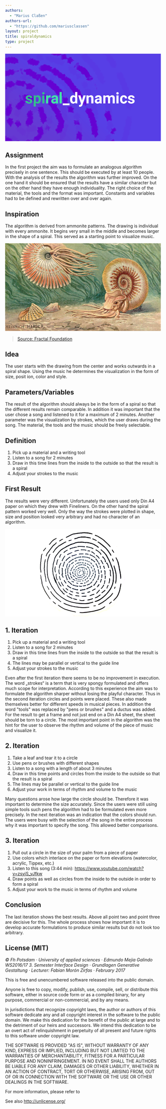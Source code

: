 ```yaml
--- 
authors: 
  - "Marius Claßen"
authors-url: 
  - "https://github.com/mariusclassen"
layout: project
title: spiraldynamics
type: project
---
```


![](./splash.png)

## Assignment
In the first project the aim was to formulate an analogous algorithm precisely in one sentence. This should be executed by at least 10 people. With the analysis of the results the algorithm was further improved. On the one hand it should be ensured that the results have a similar character but on the other hand they have enough individuality. The right choice of the material, the tools and the format was important. Constants and variables had to be defined and rewritten over and over again.


## Inspiration
The algorithm is derived from ammonite patterns. The drawing is individual with every ammonite. It begins very small in the middle and becomes larger in the shape of a spiral. This served as a starting point to visualize music.


![](./ammonite.png)
>[Source: Fractal Foundation](http://www.copyrightexpired.com/Heinrich_Harder/ammonoid.html)

## Idea
The user starts with the drawing from the center and works outwards in a spiral shape. Using the music he determines the visualization in the form of size, posit ion, color and style.

## Parameters/Variables
The result of the algorithm should always be in the form of a spiral so that the different results remain comparable. In addition it was important that the user chose a song and listened to it for a maximum of 2 minutes. Another parameter was the visualization by strokes, which the user draws during the song.
The material,  the tools and the music should be freely selectable. 

## Definition
1. Pick up a material and a writing tool
2. Listen to a song for 2 minutes
3. Draw in this time lines from the inside to the outside so that the result is a spiral
4. Adjust your strokes to the music

## First Result
The results were very different. Unfortunately the users used only Din A4 paper on which they drew with Fineliners.
On the other hand the spiral pattern worked very well. Only the way the strokes were plotted in shape, size and position looked very arbitrary and had no character of an algorithm.

![](./ergebnis_1.png)

## 1. Iteration
1. Pick up a material and a writing tool
2. Listen to a song for 2 minutes
3. Draw in this time lines from the inside to the outside so that the result is a spiral
4. The lines may be parallel or vertical to the guide line
5. Adjust your strokes to the music

Even after the first iteration there seems to be no improvement in execution. The word „strokes“ is a term that is very spongy formulated and offers much scope for interpretation. According to this experience the aim was to formulate the algorithm sharper without losing the playful character. Thus in the second iteration circles and points were placed. These also made themselves better for different speeds in musical pieces. In addition the word "tools" was replaced by "pens or brushes" and a ductus was added. For the result to get a frame and not just end on a Din A4 sheet, the sheet should be torn to a circle. The most important point in the algorithm was the hint for the user to observe the rhythm and volume of the piece of music and visualize it.


## 2. Iteration
1. Take a leaf and tear it to a circle
2. Use pens or brushes with different shapes
3. Listen to a song with a length of about 3 minutes
4. Draw in this time points and circles from the inside to the outside so that the result is a spiral
5. The lines may be parallel or vertical to the guide line
6. Adjust your work in terms of rhythm and volume to the music

Many questions arose how large the circle should be. Therefore it was important to determine the size accurately. Since the users were still using simple tools such pens the algorithm had to be formulated even more precisely. In the next iteration was an indication that the colors should run. The users were busy with the selection of the song in the entire process why it was important to specify the song. This allowed better comparisons.


## 3. Iteration
1. Pull out a circle in the size of your palm from a piece of paper
2. Use colors which interlace on the paper or form elevations (watercolor, acrylic, Tippex, etc.)
3. Listen to this song (3:44 min): https://www.youtube.com/watch?v=zsyjS_vJfkw
4. Draw points as well as circles from the inside to the outside in order to form a spiral
5. Adjust your work to the music in terms of rhythm and volume

## Conclusion
The last iteration shows the best results. Above all point two and point three are decisive for this. The whole process shows how important it is to develop accurate formulations to produce similar results but do not look too arbitrary.

## License (MIT)

_© Fh Potsdam · University of applied sciences · Edmundo Mejia Galindo WS2016/17 3. Semester Interface Design · Grundlagen Generative Gestaltung · Lecturer: Fabian Morón Zirfas · February 2017_

This is free and unencumbered software released into the public domain.

Anyone is free to copy, modify, publish, use, compile, sell, or
distribute this software, either in source code form or as a compiled binary, for any purpose, commercial or non-commercial, and by any means.

In jurisdictions that recognize copyright laws, the author or authors of this software dedicate any and all copyright interest in the software to the public domain. We make this dedication for the benefit of the public at large and to the detriment of our heirs and successors. We intend this dedication to be an overt act of relinquishment in perpetuity of all present and future rights to this software under copyright law.

THE SOFTWARE IS PROVIDED "AS IS", WITHOUT WARRANTY OF ANY KIND,
EXPRESS OR IMPLIED, INCLUDING BUT NOT LIMITED TO THE WARRANTIES OF MERCHANTABILITY, FITNESS FOR A PARTICULAR PURPOSE AND NONINFRINGEMENT. IN NO EVENT SHALL THE AUTHORS BE LIABLE FOR ANY CLAIM, DAMAGES OR OTHER LIABILITY, WHETHER IN AN ACTION OF CONTRACT, TORT OR OTHERWISE, ARISING FROM, OUT OF OR IN CONNECTION WITH THE SOFTWARE OR THE USE OR OTHER DEALINGS IN THE SOFTWARE.

For more information, please refer to

See also http://unlicense.org/
